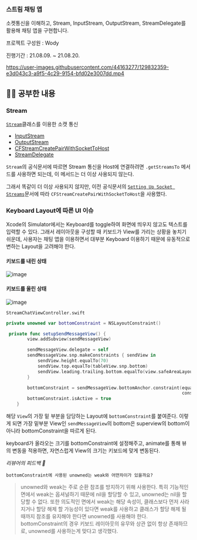 ### 스트림 채팅 앱

소켓통신을 이해하고, Stream, InputStream, OutputStream, StreamDelegate를 활용해 채팅 앱을 구현합니다.

프로젝트 구성원 : Wody

진행기간 : 21.08.09. ~ 21.08.20.

https://user-images.githubusercontent.com/44163277/129832359-e3d043c3-a9f5-4c29-9154-bfd02e3007dd.mp4
  
  
  
  
## 🧑‍💻 공부한 내용
### Stream

[`Stream`](https://developer.apple.com/documentation/foundation/stream/)클래스를 이용한 소캣 통신
- [InputStream](https://developer.apple.com/documentation/foundation/inputstream)
- [OutputStream](https://developer.apple.com/documentation/foundation/outputstream)
- [CFStreamCreatePairWithSocketToHost](https://developer.apple.com/documentation/corefoundation/1539739-cfstreamcreatepairwithsockettoho/) 
- [StreamDelegate](https://developer.apple.com/documentation/foundation/streamdelegate)

`Stream`의 공식문서에 따르면 Stream 통신을 Host에 연결하려면 `.getStreamsTo` 메서드를 사용하면 되는데, 이 메서드는 더 이상 사용되지 않는다.

그래서 똑같이 더 이상 사용되지 않지만, 이전 공식문서의 [`Setting Up Socket Streams`](https://developer.apple.com/library/archive/documentation/Cocoa/Conceptual/Streams/Articles/NetworkStreams.html#//apple_ref/doc/uid/20002277-BCIDFCDI)문서에 따라 `CFStreamCreatePairWithSocketToHost`을 사용했다.

### Keyboard Layout에 따른 UI 이슈
Xcode의 Simulator에서는 Keyboard를 toggle하여 화면에 띄우지 않고도 텍스트를 입력할 수 있다.
그래서 레이아웃을 구성할 때 키보드가 View를 가리는 상황을 놓치기 쉬운데, 사용자는 채팅 앱을 이용하면서 대부분 Keyboard 이용하기 때문에 유동적으로 변하는 Layout을 고려해야 한다.

#### 키보드를 내린 상태

![image](https://user-images.githubusercontent.com/44163277/131063621-9f1080d7-962a-4084-a2b0-6e4a206b9164.png)

#### 키보드를 올린 상태

![image](https://user-images.githubusercontent.com/44163277/131063751-df8843f7-c2e6-48b0-89c5-4553cefb84ea.png)

`StreamChatViewController.swift`
```swift
private unowned var bottomConstraint = NSLayoutConstraint()

 private func setupSendMessageView() {
        view.addSubview(sendMessageView)

        sendMessageView.delegate = self
        sendMessageView.snp.makeConstraints { sendView in
            sendView.height.equalTo(70)
            sendView.top.equalTo(tableView.snp.bottom)
            sendView.leading.trailing.bottom.equalTo(view.safeAreaLayoutGuide)
        }

        bottomConstraint = sendMessageView.bottomAnchor.constraint(equalTo: view.safeAreaLayoutGuide.bottomAnchor,
                                                                   constant: .zero)
        bottomConstraint.isActive = true
    }
```

해당 `View`의 가장 밑 부분을 담당하는 Layout에 `bottomConstraint`를 붙여준다. 
이렇게 되면 가장 밑부분 View인 `sendMessageView`의 bottom은 superview의 bottom이 아니라 bottomConstraint을 따르게 된다. 

keyboard가 올라오는 크기를 bottomConstraint에 설정해주고, animate를 통해 뷰의 변동을 적용하면, 자연스럽게 View의 크기는 키보드에 맞게 변동된다.

*리뷰어의 피드백 🧐*
```
bottomConstraint에 사용된 unowned는 weak와 어떤차이가 있을까요?
```

> unowned와 weak는 주로 순환 참조를 방지하기 위해 사용한다.
> 특히 기능적인 면에서 weak는 옵셔널하기 때문에 nil을 할당할 수 있고, unowned는 nil을 할당할 수 없다.
> 또한 의도적인 면에서 weak는 해당 속성이, 클래스보다 먼저 사라지거나 할당 해제 할 가능성이 있다면 weak를 사용하고
> 클래스가 할당 해제 될 때까지 참조를 유지해야 한다면 unowned를 사용해야 한다.
> bottomConstraint의 경우 키보드 레이아웃의 유무와 상관 없이 항상 존재하므로, unowned를 사용하는게 맞다고 생각했다.
